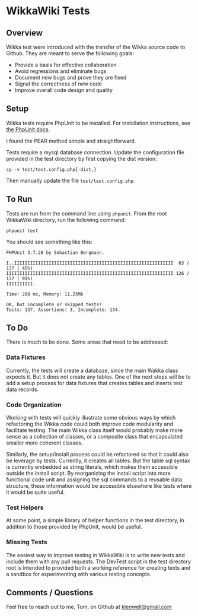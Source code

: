 # WikkaWiki Tests

## Overview
Wikka test were introduced with the transfer of the Wikka source code to Github. They are meant to serve the following goals:

- Provide a basis for effective collaboration
- Avoid regressions and eliminate bugs
- Document new bugs and prove they are fixed
- Signal the correctness of new code
- Improve overall code design and quality


## Setup
Wikka tests require PhpUnit to be installed. For installation instructions, see [the PhpUnit docs](http://phpunit.de/manual/3.7/en/installation.html).

I found the PEAR method simple and straightforward.

Tests require a mysql database connection. Update the configuration file provided in the test directory by first copying the dist version:

    cp -v test/test.config.php{-dist,}
    
Then manually update the file `test/test.config.php`.



## To Run
Tests are run from the command line using `phpunit`. From the root WikkaWiki directory, run the following command:

    phpunit test
    
You should see something like this:

    PHPUnit 3.7.28 by Sebastian Bergmann.
    
    I..IIIIIIIIIIIIIIIIIIIIIIIIIIIIIIIIIIIIIIIIIIIIIIIIIIIIIIIIIIII  63 / 137 ( 45%)
    IIIIIIIIIIIIIIIIIIIIIIIIIIIIIIIIIIIIIIIIIIIIIIIIIIIIIIIIIIIIIII 126 / 137 ( 91%)
    IIIIIIIIII.
    
    Time: 208 ms, Memory: 11.25Mb
    
    OK, but incomplete or skipped tests!
    Tests: 137, Assertions: 3, Incomplete: 134.


## To Do
There is much to be done. Some areas that need to be addressed:

### Data Fixtures
Currently, the tests will create a database, since the main Wakka class expects it. But it does not create any tables. One of the next steps will be to add a setup process for data fixtures that creates tables and inserts test data records. 

### Code Organization
Working with tests will quickly illustrate some obvious ways by which refactoring the Wikka code could both improve code modularity and facilitate testing. The main Wikka class itself would probably make more sense as a collection of classes, or a composite class that encapsulated smaller more coherent classes.

Similarly, the setup/install process could be refactored so that it could also be leverage by tests. Currently, it creates all tables. But the table sql syntax is currently embedded as string literals, which makes them accessible outside the install script. By reorganizing the install script into more functional code unit and assigning the sql commands to a reusable data structure, these information would be accessible elsewhere like tests where it would be quite useful.

### Test Helpers
At some point, a simple library of helper functions in the test directory, in addition to those provided by PhpUnit, would be useful.

### Missing Tests
The easiest way to improve testing in WikkaWiki is to write new tests and include them with any pull requests. The DevTest script in the test directory root is intended to provided both a working reference for creating texts and a sandbox for experimenting with various testing concepts.


## Comments / Questions
Feel free to reach out to me, Tom, on Github at [klenwell@gmail.com](https://github.com/klenwell)
